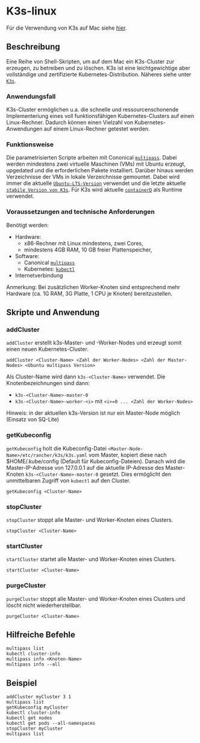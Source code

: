 # K3s-linux
Für die Verwendung von K3s auf Mac siehe [hier](https://github.com/kweronek/k3s-mac).

## Beschreibung
Eine Reihe von Shell-Skripten, um auf dem Mac ein K3s-Cluster zur erzeugen, zu betreiben und zu löschen. K3s ist eine leichtgewichtige aber vollständige und zertifizierte Kubernetes-Distribution. Näheres siehe unter [`K3s`](https://github.com/rancher/k3s).

### Anwendungsfall
K3s-Cluster ermöglichen u.a. die schnelle und ressourcenschonende Implementeriung eines voll funktionsfähigen Kubernetes-Clusters auf einen Linux-Rechner. Dadurch können einen Vielzahl von Kubernetes-Anwendungen auf einem Linux-Rechner getestet werden.

### Funktionsweise
Die parametrisierten Scripte arbeiten mit Cononical [`multipass`](https://multipass/run). Dabei werden mindestens zwei virtuelle Maschinen (VMs) mit Ubuntu erzeugt, upgedated und die erforderlichen Pakete installiert. Darüber hinaus werden Verzeichnisse der VMs in lokale Verzeichnisse gemountet. Dabei wird immer die aktuelle [`Ubuntu-LTS-Version`](https://wiki.ubuntu.com/Releases) verwendet und die letzte aktuelle [`stabile Version von K3s`](https://github.com/rancher/k3s/releases). Für K3s wird aktuelle [`containerD`](https://containerd.io) als Runtime verwendet.

### Voraussetzungen and technische Anforderungen
Benötigt werden:
* Hardware: 
  * x86-Rechner mit Linux mindestens, zwei Cores, 
  * mindestens 4GB RAM, 10 GB freier Plattenspeicher,
* Software: 
  * Canonical [`multipass`](https://multipass/run)
  * Kubernetes: [`kubectl`](https://kubernetes.io/docs/tasks/tools/install-kubectl/)
* Internetverbindung

Anmerkung: Bei zusätzlichen Worker-Knoten sind entsprechend mehr Hardware (ca. 1G RAM, 3G Platte, 1 CPU je Knoten) bereitzustellen.

## Skripte und Anwendung

### addCluster
`addCluster` erstellt k3s-Master- und -Worker-Nodes und erzeugt somit einen neuen Kubernetes-Cluster.  
```  
addCluster <Cluster-Name> <Zahl der Worker-Nodes> <Zahl der Master-Nodes> <Ubuntu multipass Version> 
```
Als Cluster-Name wird dann `k3s-<Cluster-Name>` verwendet. Die Knotenbezeichnungen sind dann:  
* `k3s-<Cluster-Name>-master-0`
* `k3s-<Cluster-Name>-worker-<i>` mit `<i>=0 ... <Zahl der Worker-Nodes>`

Hinweis: in der aktuellen k3s-Version ist nur ein Master-Node möglich (Einsatz von SQ-Lite)

### getKubeconfig
`getKubeconfig` holt die Kubeconfig-Datei `<Master-Node-Name>/etc/rancher/k3s/k3s.yaml` vom Master, kopiert diese nach $HOME/.kube/config (Default für Kubeconfig-Dateien). Danach wird die Master-IP-Adresse von 127.0.0.1 auf die aktuelle IP-Adresse des Master-Knoten `k3s-<Cluster-Name>-master-0` gesetzt. Dies ermöglicht den unmittelbaren Zugriff von `kubectl` auf den Cluster. 
```
getKubeconfig <Cluster-Name>
```

### stopCluster
`stopCluster` stoppt alle Master- und Worker-Knoten eines Clusters.
```
stopCluster <Cluster-Name>
```
### startCluster
`startCluster` startet alle Master- und Worker-Knoten eines Clusters.
```
startCluster <Cluster-Name>
```
### purgeCluster
`purgeCluster` stoppt alle Master- und Worker-Knoten eines Clusters und löscht nicht wiederherstellbar.
```
purgeCluster <Cluster-Name>
```
## Hilfreiche Befehle
`multipass list`  
`kubectl cluster-info`  
`multipass info <Knoten-Name>`  
`multipass info --all`

## Beispiel
```
addCluster myCluster 3 1
multipass list
getKubeconfig myCluster
kubectl cluster-info
kubectl get nodes
kubectl get pods --all-namespaces
stopCluster myCluster
multipass list
```
